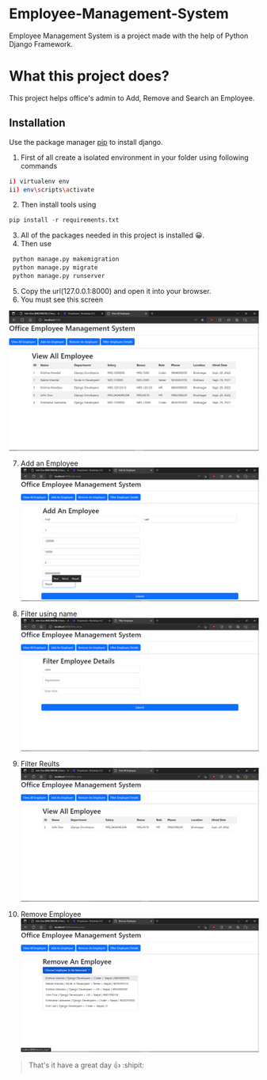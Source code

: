 # Employee-Management-System

Employee Management System is a project made with the help of Python Django Framework.

# What this project does?

This project helps office's admin to Add, Remove and Search an Employee.

## Installation

Use the package manager [pip](https://pip.pypa.io/en/stable/) to install django.

1. First of all create a isolated environment in your folder using following commands

```bash
i) virtualenv env
ii) env\scripts\activate

```

2. Then install tools using  

 ```python
 pip install -r requirements.txt
```

3. All of the packages needed in this project is installed 😀.
4. Then use

```python
 python manage.py makemigration
 python manage.py migrate
 python manage.py runserver
 ```

5. Copy the url(127.0.0.1:8000) and open it into your browser.
6. You must see this screen

![View All Employee](https://github.com/Krish123-lang/Employee-Management-System/blob/main/screenshots/view_all_employee.png)

7. Add an Employee
 ![Add an Employee](https://github.com/Krish123-lang/Employee-Management-System/blob/main/screenshots/add_employee.png)
 
8. Filter using name 
![Filter using name](https://github.com/Krish123-lang/Employee-Management-System/blob/main/screenshots/using_keyword_to_filter.png)

9. Filter Reults
![Filter results](https://github.com/Krish123-lang/Employee-Management-System/blob/main/screenshots/filter_results.png)

10. Remove Employee
![Remove Employee](https://github.com/Krish123-lang/Employee-Management-System/blob/main/screenshots/remove_employee.png)

> That's it have a great day :+1:  :shipit:
